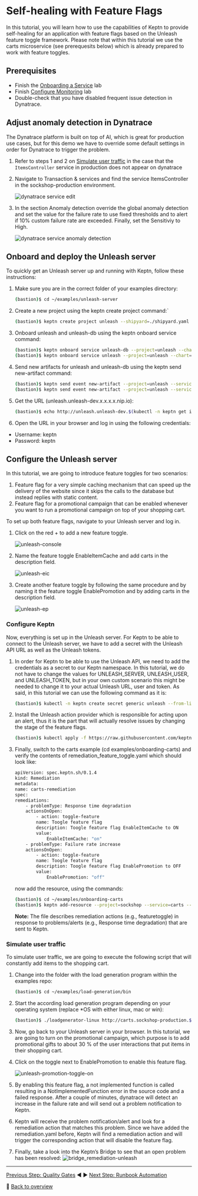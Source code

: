 # Self-healing with Feature Flags

In this tutorial, you will learn how to use the capabilities of Keptn to provide self-healing for an application with feature flags based on the Unleash feature toggle framework. Please note that within this tutorial we use the carts microservice (see prerequesits below) which is already prepared to work with feature toggles.

## Prerequisites

- Finish the [Onboarding a Service] lab
- Finish [Configure Monitoring] lab
- Double-check that you have disabled frequent issue detection in Dynatrace.

## Adjust anomaly detection in Dynatrace

The Dynatrace platform is built on top of AI, which is great for production use cases, but for this demo we have to override some default settings in order for Dynatrace to trigger the problem.

1. Refer to steps 1 and 2 on [Simulate user traffic](#simulate-user-traffic) in the case that the `ItemsController` service in production does not appear on dynatrace

1. Navigate to Transaction & services and find the service ItemsController in the sockshop-production environment.

    ![dynatrace service edit](../assets/dynatrace-service-edit.png)

1. In the section Anomaly detection override the global anomaly detection and set the value for the failure rate to use fixed thresholds and to alert if 10% custom failure rate are exceeded. Finally, set the Sensitiviy to High.

    ![dynatrace service anomaly detection](../assets/dynatrace-service-anomaly-detection.png)

## Onboard and deploy the Unleash server

To quickly get an Unleash server up and running with Keptn, follow these instructions:

1. Make sure you are in the correct folder of your examples directory:

    ```bash
    (bastion)$ cd ~/examples/unleash-server
    ```

1. Create a new project using the keptn create project command:`

    ```bash
    (bastion)$ keptn create project unleash --shipyard=./shipyard.yaml
    ```

1. Onboard unleash and unleash-db using the keptn onboard service command:

    ```bash 
    (bastion)$ keptn onboard service unleash-db --project=unleash --chart=./unleash-db
    (bastion)$ keptn onboard service unleash --project=unleash --chart=./unleash
    ```

1. Send new artifacts for unleash and unleash-db using the keptn send new-artifact command:

    ```bash
    (bastion)$ keptn send event new-artifact --project=unleash --service=unleash-db --image=postgres:10.4
    (bastion)$ keptn send event new-artifact --project=unleash --service=unleash --image=docker.io/keptnexamples/unleash:1.0.0
    ```

1. Get the URL (unleash.unleash-dev.x.x.x.x.nip.io):

    ```bash 
    (bastion)$ echo http://unleash.unleash-dev.$(kubectl -n keptn get ingress api-keptn-ingress -ojsonpath='{.spec.rules[0].host}')
    ```

1. Open the URL in your browser and log in using the following credentials:

- Username: keptn
- Password: keptn

## Configure the Unleash server

In this tutorial, we are going to introduce feature toggles for two scenarios:

1. Feature flag for a very simple caching mechanism that can speed up the delivery of the website since it skips the calls to the database but instead replies with static content.
1. Feature flag for a promotional campaign that can be enabled whenever you want to run a promotional campaign on top of your shopping cart.

To set up both feature flags, navigate to your Unleash server and log in.

1. Click on the red + to add a new feature toggle.

    ![unleash-console](../assets/unleash-console.png)

1. Name the feature toggle EnableItemCache and add carts in the description field.

    ![unleash-eic](../assets/unleash-eic.png)

1. Create another feature toggle by following the same procedure and by naming it the feature toggle EnablePromotion and by adding carts in the description field.

    ![unleash-ep](../assets/unleash-ep.png)

### Configure Keptn

Now, everything is set up in the Unleash server. For Keptn to be able to connect to the Unleash server, we have to add a secret with the Unleash API URL as well as the Unleash tokens.

1. In order for Keptn to be able to use the Unleash API, we need to add the credentials as a secret to our Keptn namespace. In this tutorial, we do not have to change the values for UNLEASH_SERVER, UNLEASH_USER, and UNLEASH_TOKEN, but in your own custom scenario this might be needed to change it to your actual Unleash URL, user and token. As said, in this tutorial we can use the following command as it is:

    ```bash
    (bastion)$ kubectl -n keptn create secret generic unleash --from-literal="UNLEASH_SERVER_URL=http://unleash.unleash-dev/api" --from-literal="UNLEASH_USER=keptn" --from-literal="UNLEASH_TOKEN=keptn"
    ```

1. Install the Unleash action provider which is responsible for acting upon an alert, thus it is the part that will actually resolve issues by changing the stage of the feature flags.
    ```bash
    (bastion)$ kubectl apply -f https://raw.githubusercontent.com/keptn-contrib/unleash-service/release-0.1.0/deploy/service.yaml
    ```

2. Finally, switch to the carts example (cd examples/onboarding-carts) and verify the contents of remediation_feature_toggle.yaml which should look like:

    ```bash
    apiVersion: spec.keptn.sh/0.1.4
    kind: Remediation
    metadata:
    name: carts-remediation
    spec:
    remediations:
        - problemType: Response time degradation
        actionsOnOpen:
            - action: toggle-feature
            name: Toogle feature flag
            description: Toogle feature flag EnableItemCache to ON
            value:
                EnableItemCache: "on"
        - problemType: Failure rate increase
        actionsOnOpen:
            - action: toggle-feature
            name: Toogle feature flag
            description: Toogle feature flag EnablePromotion to OFF
            value:
                EnablePromotion: "off"
    ```

    now add the resource, using the commands:

    ```bash
    (bastion)$ cd ~/examples/onboarding-carts
    (bastion)$ keptn add-resource --project=sockshop --service=carts --stage=production --resource=remediation_feature_toggle.yaml --resourceUri=remediation.yaml
    ```

    **Note:** The file describes remediation actions (e.g., featuretoggle) in response to problems/alerts (e.g., Response time degradation) that are sent to Keptn.

### Simulate user traffic

To simulate user traffic, we are going to execute the following script that will constantly add items to the shopping cart.

1. Change into the folder with the load generation program within the examples repo:

    ```bash
    (bastion)$ cd ~/examples/load-generation/bin
    ```

1. Start the according load generation program depending on your operating system (replace *OS with either linux, mac or win):

    ```bash
    (bastion)$ ./loadgenerator-linux http://carts.sockshop-production.$(kubectl -n keptn get ingress api-keptn-ingress -ojsonpath='{.spec.rules[0].host}')
    ```

1. Now, go back to your Unleash server in your browser. In this tutorial, we are going to turn on the promotional campaign, which purpose is to add promotional gifts to about 30 % of the user interactions that put items in their shopping cart.

1. Click on the toggle next to EnablePromotion to enable this feature flag.

    ![unleash-promotion-toggle-on](../assets/unleash-promotion-toggle-on.png)

1. By enabling this feature flag, a not implemented function is called resulting in a NotImplementedFunction error in the source code and a failed response. After a couple of minutes, dynatrace will detect an increase in the failure rate and will send out a problem notification to Keptn.

1. Keptn will receive the problem notification/alert and look for a remediation action that matches this problem. Since we have added the remediation.yaml before, Keptn will find a remediation action and will trigger the corresponding action that will disable the feature flag.

1. Finally, take a look into the Keptn’s Bridge to see that an open problem has been resolved:
    ![bridge_remediation-unleash](../assets/bridge-remediation-unleash.png)

---

[Previous Step: Quality Gates](../05_Quality_Gates) :arrow_backward: :arrow_forward: [Next Step: Runbook Automation](../07_Runbook_Automation)

:arrow_up_small: [Back to overview](../)

[Onboarding a Service]: ../03_Onboard_Service/README.md
[Configure Monitoring]: ../02_Configure_Monitoring/README.md